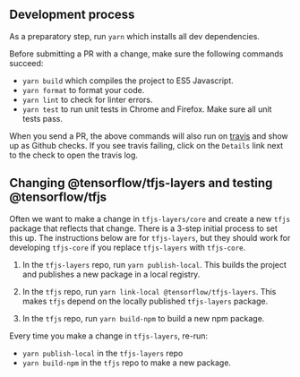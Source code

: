 ## Development process

As a preparatory step, run `yarn` which installs all dev dependencies.

Before submitting a PR with a change, make sure the following
commands succeed:
* `yarn build` which compiles the project to ES5 Javascript.
* `yarn format` to format your code.
* `yarn lint` to check for linter errors.
* `yarn test` to run unit tests in Chrome and Firefox. Make sure all unit tests pass.

When you send a PR, the above commands will also run on [travis](https://travis-ci.org/tensorflow/tfjs-layers)
and show up as Github checks. If you see travis failing, click on the `Details`
link next to the check to open the travis log.

## Changing @tensorflow/tfjs-layers and testing @tensorflow/tfjs

Often we want to make a change in `tfjs-layers/core` and create a new
`tfjs` package that reflects that change. There is a 3-step initial process to
set this up. The instructions below are for `tfjs-layers`, but they should work
for developing `tfjs-core` if you replace `tfjs-layers` with `tfjs-core`.

1. In the `tfjs-layers` repo, run `yarn publish-local`. This builds the
project and publishes a new package in a local registry.

2. In the `tfjs` repo, run `yarn link-local @tensorflow/tfjs-layers`. This makes
`tfjs` depend on the locally published `tfjs-layers` package.

3. In the `tfjs` repo, run `yarn build-npm` to build a new npm package.

Every time you make a change in `tfjs-layers`, re-run:
- `yarn publish-local` in the `tfjs-layers` repo
- `yarn build-npm` in the `tfjs` repo to make a new package.
